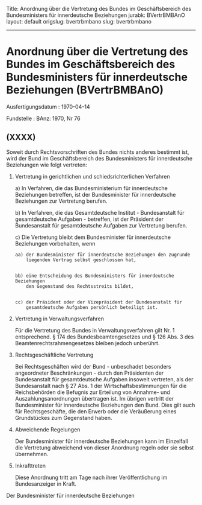 Title: Anordnung über die Vertretung des Bundes im Geschäftsbereich des Bundesministers
  für innerdeutsche Beziehungen
jurabk: BVertrBMBAnO
layout: default
origslug: bvertrbmbano
slug: bvertrbmbano

---

# Anordnung über die Vertretung des Bundes im Geschäftsbereich des Bundesministers für innerdeutsche Beziehungen (BVertrBMBAnO)

Ausfertigungsdatum
:   1970-04-14

Fundstelle
:   BAnz: 1970, Nr 76



## (XXXX)

Soweit durch Rechtsvorschriften des Bundes nichts anderes bestimmt
ist, wird der Bund im Geschäftsbereich des Bundesministers für
innerdeutsche Beziehungen wie folgt vertreten:

1.  Vertretung in gerichtlichen und schiedsrichterlichen Verfahren

    a)  In Verfahren, die das Bundesministerium für innerdeutsche Beziehungen
        betreffen, ist der Bundesminister für innerdeutsche Beziehungen zur
        Vertretung berufen.


    b)  In Verfahren, die das Gesamtdeutsche Institut - Bundesanstalt für
        gesamtdeutsche Aufgaben - betreffen, ist der Präsident der
        Bundesanstalt für gesamtdeutsche Aufgaben zur Vertretung berufen.


    c)  Die Vertretung bleibt dem Bundesminister für innerdeutsche Beziehungen
        vorbehalten, wenn

        aa) der Bundesminister für innerdeutsche Beziehungen den zugrunde
            liegenden Vertrag selbst geschlossen hat,


        bb) eine Entscheidung des Bundesministers für innerdeutsche Beziehungen
            den Gegenstand des Rechtsstreits bildet,


        cc) der Präsident oder der Vizepräsident der Bundesanstalt für
            gesamtdeutsche Aufgaben persönlich beteiligt ist.








2.  Vertretung in Verwaltungsverfahren

    Für die Vertretung des Bundes in Verwaltungsverfahren gilt Nr. 1
    entsprechend. § 174 des Bundesbeamtengesetzes und § 126 Abs. 3 des
    Beamtenrechtsrahmengesetzes bleiben jedoch unberührt.


3.  Rechtsgeschäftliche Vertretung

    Bei Rechtsgeschäften wird der Bund - unbeschadet besonders
    angeordneter Beschränkungen - durch den Präsidenten der Bundesanstalt
    für gesamtdeutsche Aufgaben insoweit vertreten, als der Bundesanstalt
    nach § 27 Abs. 1 der Wirtschaftsbestimmungen für die Reichsbehörden
    die Befugnis zur Erteilung von Annahme- und Auszahlungsanordnungen
    übertragen ist. Im übrigen vertritt der Bundesminister für
    innerdeutsche Beziehungen den Bund. Dies gilt auch für
    Rechtsgeschäfte, die den Erwerb oder die Veräußerung eines
    Grundstückes zum Gegenstand haben.


4.  Abweichende Regelungen

    Der Bundesminister für innerdeutsche Beziehungen kann im Einzelfall
    die Vertretung abweichend von dieser Anordnung regeln oder sie selbst
    übernehmen.


5.  Inkrafttreten

    Diese Anordnung tritt am Tage nach ihrer Veröffentlichung im
    Bundesanzeiger in Kraft.



Der Bundesminister für innerdeutsche Beziehungen

